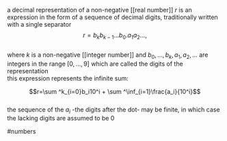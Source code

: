 a decimal representation of a non-negative [[real number]] $r$ is an expression in the form of a sequence of decimal digits, traditionally written with a single separator  
$$r=b_kb_{k-1}\ldots b_0.a_1a_2\ldots ,$$  
where $k$ is a non-negative [[integer number]] and $b_0,\ldots , b_k,a_1,a_2,\ldots$ are integers in the range $[0,\ldots ,9]$ which are called the digits of the representation  
this expression represents the infinite sum:  
  
$$r=\sum ^k_{i=0}b_i10^i + \sum ^\inf_{i=1}\frac{a_i}{10^i}$$  
the sequence of the $a_i$ -the digits after the dot- may be finite, in which case the lacking digits are assumed to be 0  
  
#numbers